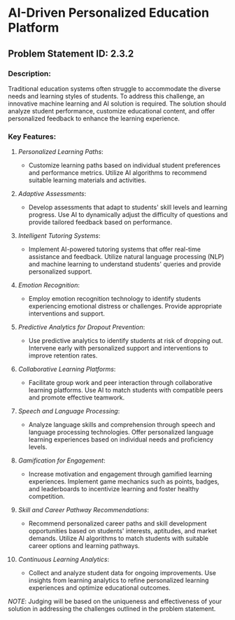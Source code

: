 # AI-Driven Personalized Education Platform

## Problem Statement ID: 2.3.2

### Description:
Traditional education systems often struggle to accommodate the diverse needs and learning styles of students. To address this challenge, an innovative machine learning and AI solution is required. The solution should analyze student performance, customize educational content, and offer personalized feedback to enhance the learning experience.

### Key Features:

1. *Personalized Learning Paths*:
   - Customize learning paths based on individual student preferences and performance metrics. Utilize AI algorithms to recommend suitable learning materials and activities.

2. *Adaptive Assessments*:
   - Develop assessments that adapt to students' skill levels and learning progress. Use AI to dynamically adjust the difficulty of questions and provide tailored feedback based on performance.

3. *Intelligent Tutoring Systems*:
   - Implement AI-powered tutoring systems that offer real-time assistance and feedback. Utilize natural language processing (NLP) and machine learning to understand students' queries and provide personalized support.

4. *Emotion Recognition*:
   - Employ emotion recognition technology to identify students experiencing emotional distress or challenges. Provide appropriate interventions and support.

5. *Predictive Analytics for Dropout Prevention*:
   - Use predictive analytics to identify students at risk of dropping out. Intervene early with personalized support and interventions to improve retention rates.

6. *Collaborative Learning Platforms*:
   - Facilitate group work and peer interaction through collaborative learning platforms. Use AI to match students with compatible peers and promote effective teamwork.

7. *Speech and Language Processing*:
   - Analyze language skills and comprehension through speech and language processing technologies. Offer personalized language learning experiences based on individual needs and proficiency levels.

8. *Gamification for Engagement*:
   - Increase motivation and engagement through gamified learning experiences. Implement game mechanics such as points, badges, and leaderboards to incentivize learning and foster healthy competition.

9. *Skill and Career Pathway Recommendations*:
   - Recommend personalized career paths and skill development opportunities based on students' interests, aptitudes, and market demands. Utilize AI algorithms to match students with suitable career options and learning pathways.

10. *Continuous Learning Analytics*:
    - Collect and analyze student data for ongoing improvements. Use insights from learning analytics to refine personalized learning experiences and optimize educational outcomes.

*NOTE*: Judging will be based on the uniqueness and effectiveness of your solution in addressing the challenges outlined in the problem statement.